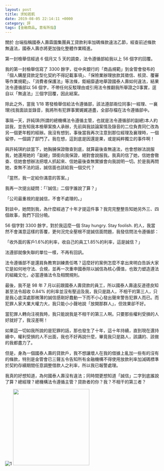 ```yaml
---
layout: post
title: 求知若飢
date: 2019-08-05 22:14:11 +0000
category: 評
tags: [金融商品, 意有所指]
---
```


關於 台端指稱國泰人壽霖園集團員工貸款利率加碼條款違法乙節，經查前述條款無違法，國泰人壽亦將更加強化整體作業精進。

第一封檢舉信經過 6 個月又 5 天的調查，法令遵循部給我以上 56 個字的回覆。

<!--more-->

我的第一封檢舉信寫了 3300 餘字，從中央銀行的「商品規範」到金管會發布的「個人購屋貸款定型化契約不得記載事項」、「保險業辦理放款其徵信、核貸、覆審等作業規範」、「消費者保護法」等法條，鉅細靡遺地舉證國泰人壽如何違法，結果法令遵循部以 56 個字，不帶任何反駁理由或引用法令推翻我所舉證之0事實，逕自以「無違法」三個字回覆，因此結案。

除此之外，當我 ‪1/18‬ 寄發檢舉信給法令遵循部，該法遵部兩位同事(一經理、一襄理)找我面談並錄音，我將所有犯罪事實娓娓道盡，全部存檔在法令遵循部中。

事隔一天，許純琪(所謂的總機構法令遵循主管，也就是法令遵循部的副總)本人約談我，並告知我本檢舉案換人承辦，先前與我談論案情及錄音的二位負責同仁改為另一個更年輕的經辦。我沒有想到，事後當我再次注意到那位經理及襄理時，一個留停，一個調了部門了。我在想，這到底是因還是果，或是純粹獨立的事件啊！

與許純琪約談當下，她胸脯保證徹查到底，就算最後查無違法，也會想辦法說服我，她還用她的「副總」頭銜向我保證，絕對會說服我。我真的信了她，信她會徹查、信她會想辦法把壞人抓起來、信她最後查無實據會向我說明一切。於是我再問她，查無不法的話，誠信面也該給我一個交代？

「當然，我一定給你滿意的答案。」

我再一次提出疑問：「『誠信』二個字誰說了算？」

「公司最重視的是誠信，不會不處理的。」

對談中，她問到我，為什麼經過了十年才提這件事？我完完整整告知她另外三、四個故事，我們下回分曉。

56 個字對 3300 餘字，對於我這麼一個 Stay hungry. Stay foolish. 的人，我當然不會滿意這樣的答覆，更何況完全壓根不提誠信面問題，我發信問法令遵循部：

「收外面的客戶1.6%的利率，收自己的員工1.85%的利率，這是誠信？」

法遵部就像失聯的單位一樣，不再有回訊。

法令遵循部不是還肩負教育訓練責任嗎？這麼好的案例怎麼不拿出來明白告訴大家它是如何地守法、合規，並再一次重申國泰除以誠信為核心價值，也致力塑造遵法的組織文化，必當遵循法令及相關規則。

最後，我不是 98 年 7 月以前跟國泰人壽貸款的員工，所以國泰人壽違反道德良知甚至法令超收 0.84% 的利率並沒有壓迫及我，我只是路人，不相干的第三人，只是我心底深處那微薄的誠信感剛好蠢動一下而不小心發出聲來警告犯罪人而已。而犯罪人家大業大權力大，我只能小小聲地說「放開那群人」，但效果卻不好。

當犯罪人轉向注視我時，我只能說我是不相干的第三人啊。只要那些權利受損的人好就好了，我沒差啊！

如果這一切如我所說的是犯罪的話，那也發生了十年，這十年持續，直到現在還持續中，權利受損的人不出面，我也不好再說什麼，畢竟我只是路人，該講的、該做的我都盡力了。

但是，身為一個國泰人壽的貸款戶，我不想讓壞人在我的借據上亂加一些有的沒有的條款，特別是金管會已三聲五令告知所有金融機構不得使用放款利率加減碼標準於契約存續期間任意調整借款人之利率，所以我已報警處理。

我真的好想知道，為何國泰人壽沒有違法；同時間更想知道「誠信」二字到底誰說了算？總經理？總機構法令遵循主管？貸款者的你？我？不相干的第三者？

![1](/cathax/assets/images/2019/hungry1.jpg)
<img src="/cathax/assets/images/2019/hungry1.jpg" style="width:250px"/>
